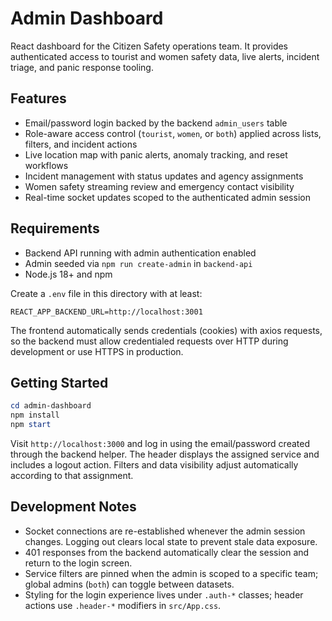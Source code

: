 # Admin Dashboard

React dashboard for the Citizen Safety operations team. It provides authenticated access to tourist and women safety data, live alerts, incident triage, and panic response tooling.

## Features

- Email/password login backed by the backend `admin_users` table
- Role-aware access control (`tourist`, `women`, or `both`) applied across lists, filters, and incident actions
- Live location map with panic alerts, anomaly tracking, and reset workflows
- Incident management with status updates and agency assignments
- Women safety streaming review and emergency contact visibility
- Real-time socket updates scoped to the authenticated admin session

## Requirements

- Backend API running with admin authentication enabled
- Admin seeded via `npm run create-admin` in `backend-api`
- Node.js 18+ and npm

Create a `.env` file in this directory with at least:

```env
REACT_APP_BACKEND_URL=http://localhost:3001
```

The frontend automatically sends credentials (cookies) with axios requests, so the backend must allow credentialed requests over HTTP during development or use HTTPS in production.

## Getting Started

```powershell
cd admin-dashboard
npm install
npm start
```

Visit `http://localhost:3000` and log in using the email/password created through the backend helper. The header displays the assigned service and includes a logout action. Filters and data visibility adjust automatically according to that assignment.

## Development Notes

- Socket connections are re-established whenever the admin session changes. Logging out clears local state to prevent stale data exposure.
- 401 responses from the backend automatically clear the session and return to the login screen.
- Service filters are pinned when the admin is scoped to a specific team; global admins (`both`) can toggle between datasets.
- Styling for the login experience lives under `.auth-*` classes; header actions use `.header-*` modifiers in `src/App.css`.
